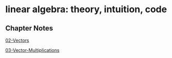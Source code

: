 # linear algebra: theory, intuition, code

## Chapter Notes

[02-Vectors](02-Vectors.html)

[03-Vector-Multiplications](03-Vector-Multiplications.html)


